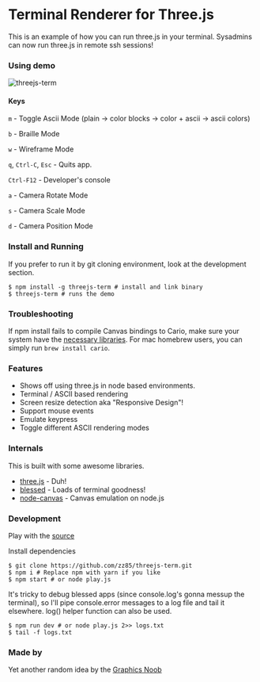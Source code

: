 # Terminal Renderer for Three.js

This is an example of how you can run three.js in your terminal.
Sysadmins can now run three.js in remote ssh sessions!

### Using demo

![threejs-term](https://cloud.githubusercontent.com/assets/314997/19897356/b3dd03dc-a092-11e6-9394-9600a5522852.gif)

#### Keys

`m` - Toggle Ascii Mode (plain -> color blocks -> color + ascii -> ascii colors)

`b` - Braille Mode

`w` - Wireframe Mode

`q`, `Ctrl-C`, `Esc` - Quits app.

`Ctrl-F12` - Developer's console

`a` - Camera Rotate Mode

`s` - Camera Scale Mode

`d` - Camera Position Mode 

### Install and Running

If you prefer to run it by git cloning environment, look at the development section.

```
$ npm install -g threejs-term # install and link binary
$ threejs-term # runs the demo
```

### Troubleshooting
If npm install fails to compile Canvas bindings to Cario, make sure your system have the [necessary libraries](https://github.com/Automattic/node-canvas).
For mac homebrew users, you can simply run `brew install cario`.

### Features
- Shows off using three.js in node based environments.
- Terminal / ASCII based rendering
- Screen resize detection aka "Responsive Design"!
- Support mouse events
- Emulate keypress
- Toggle different ASCII rendering modes

### Internals
This is built with some awesome libraries.
- [three.js](https://github.com/mrdoob/three.js/) - Duh!
- [blessed](https://github.com/chjj/blessed) - Loads of terminal goodness!
- [node-canvas](https://github.com/Automattic/node-canvas) - Canvas emulation on node.js

### Development

Play with the [source](https://github.com/zz85/threejs-term/blob/master/play.js)

Install dependencies
```
$ git clone https://github.com/zz85/threejs-term.git
$ npm i # Replace npm with yarn if you like
$ npm start # or node play.js
```

It's tricky to debug blessed apps (since console.log's gonna messup the terminal),
so I'll pipe console.error messages to a log file and tail it elsewhere.
log() helper function can also be used.

```
$ npm run dev # or node play.js 2>> logs.txt
$ tail -f logs.txt
```

### Made by
Yet another random idea by the [Graphics Noob](https://twitter.com/BlurSpline)